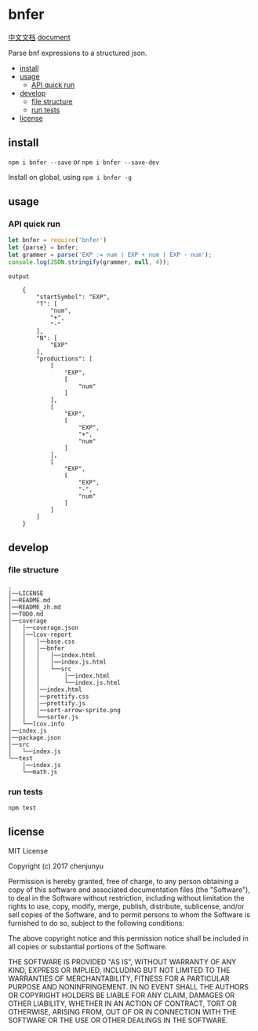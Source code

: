 # bnfer

[中文文档](./README_zh.md)   [document](./README.md)

Parse bnf expressions to a structured json.
- [install](#install)
- [usage](#usage)
  * [API quick run](#api-quick-run)
- [develop](#develop)
  * [file structure](#file-structure)
  * [run tests](#run-tests)
- [license](#license)

## install

`npm i bnfer --save` or `npm i bnfer --save-dev`

Install on global, using `npm i bnfer -g`



## usage








### API quick run



```js
let bnfer = require('bnfer')
let {parse} = bnfer;
let grammer = parse('EXP := num | EXP + num | EXP - num');
console.log(JSON.stringify(grammer, null, 4));
```

```
output

    {
        "startSymbol": "EXP",
        "T": [
            "num",
            "+",
            "-"
        ],
        "N": [
            "EXP"
        ],
        "productions": [
            [
                "EXP",
                [
                    "num"
                ]
            ],
            [
                "EXP",
                [
                    "EXP",
                    "+",
                    "num"
                ]
            ],
            [
                "EXP",
                [
                    "EXP",
                    "-",
                    "num"
                ]
            ]
        ]
    }

```


## develop

### file structure

```
.    
│──LICENSE    
│──README.md    
│──README_zh.md    
│──TODO.md    
│──coverage    
│   │──coverage.json    
│   │──lcov-report    
│   │   │──base.css    
│   │   │──bnfer    
│   │   │   │──index.html    
│   │   │   │──index.js.html    
│   │   │   └──src    
│   │   │       │──index.html    
│   │   │       └──index.js.html    
│   │   │──index.html    
│   │   │──prettify.css    
│   │   │──prettify.js    
│   │   │──sort-arrow-sprite.png    
│   │   └──sorter.js    
│   └──lcov.info    
│──index.js    
│──package.json    
│──src    
│   └──index.js    
└──test    
    │──index.js    
    └──math.js     
```


### run tests

`npm test`

## license

MIT License

Copyright (c) 2017 chenjunyu

Permission is hereby granted, free of charge, to any person obtaining a copy
of this software and associated documentation files (the "Software"), to deal
in the Software without restriction, including without limitation the rights
to use, copy, modify, merge, publish, distribute, sublicense, and/or sell
copies of the Software, and to permit persons to whom the Software is
furnished to do so, subject to the following conditions:

The above copyright notice and this permission notice shall be included in all
copies or substantial portions of the Software.

THE SOFTWARE IS PROVIDED "AS IS", WITHOUT WARRANTY OF ANY KIND, EXPRESS OR
IMPLIED, INCLUDING BUT NOT LIMITED TO THE WARRANTIES OF MERCHANTABILITY,
FITNESS FOR A PARTICULAR PURPOSE AND NONINFRINGEMENT. IN NO EVENT SHALL THE
AUTHORS OR COPYRIGHT HOLDERS BE LIABLE FOR ANY CLAIM, DAMAGES OR OTHER
LIABILITY, WHETHER IN AN ACTION OF CONTRACT, TORT OR OTHERWISE, ARISING FROM,
OUT OF OR IN CONNECTION WITH THE SOFTWARE OR THE USE OR OTHER DEALINGS IN THE
SOFTWARE.
